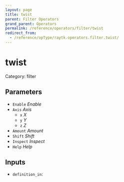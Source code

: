 ```yaml
---
layout: page
title: twist
parent: Filter Operators
grand_parent: Operators
permalink: /reference/operators/filter/twist
redirect_from:
  - /reference/opType/raytk.operators.filter.twist/
---
```


# twist

Category: filter



## Parameters

* `Enable` *Enable*
* `Axis` *Axis*
  * `x` *X*
  * `y` *Y*
  * `z` *Z*
* `Amount` *Amount*
* `Shift` *Shift*
* `Inspect` *Inspect*
* `Help` *Help*

## Inputs

* `definition_in`: 